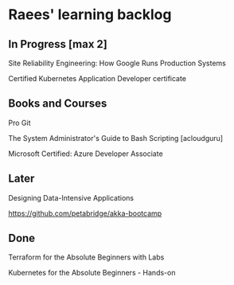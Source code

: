 # Raees' learning backlog

## In Progress [max 2]
Site Reliability Engineering: How Google Runs Production Systems

Certified Kubernetes Application Developer certificate

## Books and Courses
Pro Git

The System Administrator's Guide to Bash Scripting [acloudguru]

Microsoft Certified: Azure Developer Associate 

## Later
Designing Data-Intensive Applications

https://github.com/petabridge/akka-bootcamp

## Done
Terraform for the Absolute Beginners with Labs

Kubernetes for the Absolute Beginners - Hands-on
